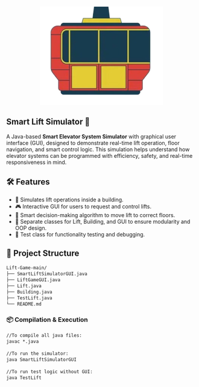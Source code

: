 <p align="center">
  <img src="/lift.png" alt="" />
</p>

## Smart Lift Simulator 🚀

A Java-based **Smart Elevator System Simulator** with graphical user interface (GUI), designed to demonstrate real-time lift operation, floor navigation, and smart control logic. This simulation helps understand how elevator systems can be programmed with efficiency, safety, and real-time responsiveness in mind.

## 🛠 Features

- 🏢 Simulates lift operations inside a building.
- 🎮 Interactive GUI for users to request and control lifts.
- 🧠 Smart decision-making algorithm to move lift to correct floors.
- 🔧 Separate classes for Lift, Building, and GUI to ensure modularity and OOP design.
- 🧪 Test class for functionality testing and debugging.

## 📁 Project Structure
```
Lift-Game-main/
├── SmartLiftSimulatorGUI.java
├── LiftGameGUI.java
├── Lift.java
├── Building.java
├── TestLift.java
└── README.md
```
### 📦 Compilation & Execution

```
//To compile all java files:
javac *.java

//To run the simulator:
java SmartLiftSimulatorGUI

//To run test logic without GUI:
java TestLift
```
